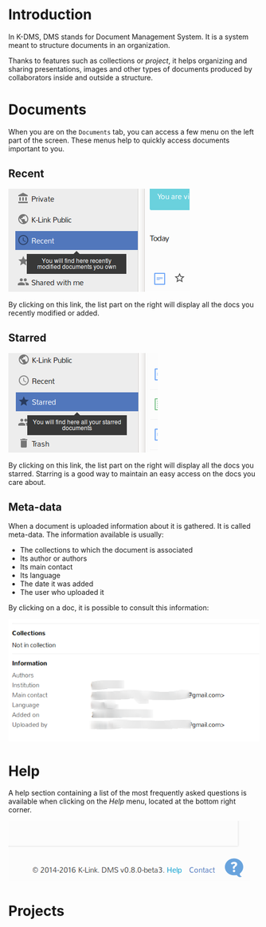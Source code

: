 # Introduction

In K-DMS, DMS stands for Document Management System. It is a system meant to 
structure documents in an organization.

Thanks to features such as collections or *project*, it helps organizing and 
sharing presentations, images and other types of documents produced by 
collaborators inside and outside a structure.

# Documents
When you are on the `Documents` tab, you can access a few menu on the left part
of the screen. These menus help to quickly access documents important to you.

## Recent
![Recent documents menu](img/recent-docs.png)  

By clicking on this link, the list part on the right will display all the docs
you recently modified or added.

## Starred
![Starred documents menu](img/starred-docs.png)  

By clicking on this link, the list part on the right will display all the docs
you starred. Starring is a good way to maintain an easy access on the docs you
care about.

## Meta-data
When a document is uploaded information about it is gathered. It is called
meta-data. The information available is usually:
* The collections to which the document is associated
* Its author or authors 
* Its main contact
* Its language
* The date it was added
* The user who uploaded it

By clicking on a doc, it is possible to consult this information:

![Document meta-data](img/document-meta.png)


# Help
A help section containing a list of the most frequently asked questions is 
available when clicking on the *Help* menu, located at the bottom right corner.

![Help menu](img/help-menu.png )  

# Projects

